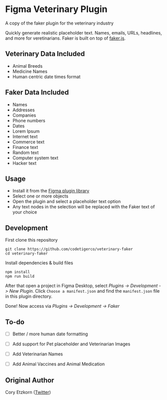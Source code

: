 # Figma Veterinary Plugin

A copy of the faker plugin for the veterinary industry

Quickly generate realistic placeholder text. Names, emails, URLs, headlines, and more for veretinarians.
Faker is built on top of [faker.js](https://github.com/Marak/faker.js).

## Veterinary Data Included
+ Animal Breeds
+ Medicine Names
+ Human centric date times format


## Faker Data Included

+ Names
+ Addresses
+ Companies
+ Phone numbers
+ Dates
+ Lorem Ipsum
+ Internet text
+ Commerce text
+ Finance text
+ Random text
+ Computer system text
+ Hacker text

## Usage

+ Install it from the [Figma plugin library](https://www.figma.com/community/plugin/833836762121994814)
+ Select one or more objects
+ Open the plugin and select a placeholder text option
+ Any text nodes in the selection will be replaced with the Faker text of your choice

## Development

First clone this repository
```shell
git clone https://github.com/codetigerco/veterinary-faker
cd veterinary-faker
```

Install dependencies & build files
```shell
npm install
npm run build
```

After that open a project in Figma Desktop, select _Plugins -> Development -> New Plugin_. Click `Choose a manifest.json` and find the `manifest.json` file in this plugin directory.

Done! Now access via _Plugins -> Development -> Faker_

## To-do

- [ ] Better / more human date formatting
- [ ] Add support for Pet placeholder and Veterinarian Images
- [ ] Add Veterinarian Names
- [ ] Add Animal Vaccines and Animal Medication


## Original Author

Cory Etzkorn ([Twitter](https://twitter.com/coryetzkorn))
